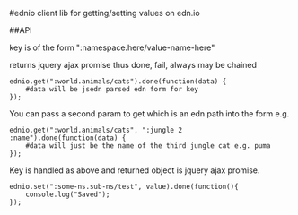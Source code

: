 #ednio 
client lib for getting/setting values on edn.io

##API

key is of the form ":namespace.here/value-name-here" 

returns jquery ajax promise thus done, fail, always may be chained

```
ednio.get(":world.animals/cats").done(function(data) {
    #data will be jsedn parsed edn form for key
});
``` 

You can pass a second param to get which is an edn path into the form e.g.
```
ednio.get(":world.animals/cats", ":jungle 2 :name").done(function(data) {
    #data will just be the name of the third jungle cat e.g. puma
});
```

Key is handled as above and returned object is jquery ajax promise.

```
ednio.set(":some-ns.sub-ns/test", value).done(function(){
	console.log("Saved");
});
```

